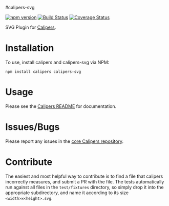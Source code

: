 #calipers-svg

[![npm version](https://badge.fury.io/js/calipers-svg.svg)](http://badge.fury.io/js/calipers-svg) [![Build Status](https://travis-ci.org/calipersjs/calipers-svg.svg?branch=master)](https://travis-ci.org/calipersjs/calipers-svg) [![Coverage Status](https://coveralls.io/repos/calipersjs/calipers-svg/badge.svg)](https://coveralls.io/r/calipersjs/calipers-svg)

SVG Plugin for [Calipers](https://github.com/calipersjs/calipers).

# Installation

To use, install calipers and calipers-svg via NPM:

```
npm install calipers calipers-svg
```

# Usage

Please see the [Calipers README](https://github.com/calipersjs/calipers) for documentation.

# Issues/Bugs

Please report any issues in the [core Calipers repository](https://github.com/calipersjs/calipers/issues).

# Contribute

The easiest and most helpful way to contribute is to find a file that calipers incorrectly measures, and submit a PR with the file. The tests automatically run against all files in the `test/fixtures` directory, so simply drop it into the appropriate subdirectory, and name it according to its size `<width>x<height>.svg`.
